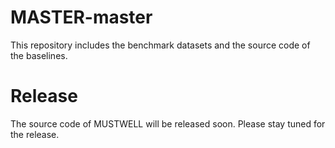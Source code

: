 # MASTER-master

This repository includes the benchmark datasets and the source code of the baselines.


# Release
The source code of MUSTWELL will be released soon. Please stay tuned for the release.
